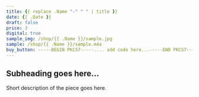 ```yaml
---
title: {{ replace .Name "-" " " | title }}
date: {{ .Date }}
draft: false
price: 3
digital: true
sample_img: /shop/{{ .Name }}/sample.jpg
sample: /shop/{{ .Name }}/sample.m4a
buy_button: -----BEGIN PKCS7-----.... add code here...-----END PKCS7-----
---
```


## Subheading goes here...

Short description of the piece goes here.
